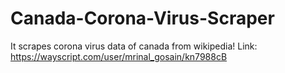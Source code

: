 # Canada-Corona-Virus-Scraper
It scrapes corona virus  data of canada from wikipedia!
Link:
https://wayscript.com/user/mrinal_gosain/kn7988cB
